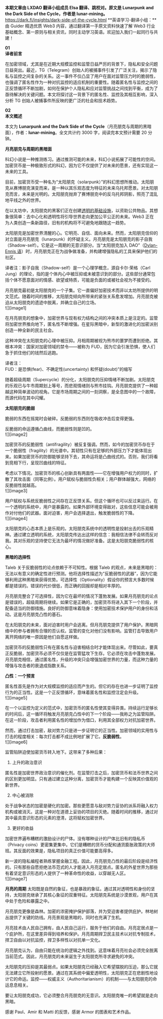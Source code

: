 **本期文章由 LXDAO 翻译小组成员 Elsa 翻译、跳校对。原文是 Lunarpunk and the Dark Side of the Cycle，作者是 lunar-mining。**
https://dark.fi/insights/dark-side-of-the-cycle.html
**英语学习-翻译小组：**由 Guider 精选优质 Web3 内容，通过翻译第一手原文资料快速了解 Web3 行业基础概念、第一原则与相关资讯，同时主动学习英语。欢迎加入我们一起同行与共建！

**01**  
**译者前言**

在加密领域，尤其是在近期大规模监控和监管日益严厉的背景下，隐私和安全问题日益突出。最近，TG（Telegram）创始人的被捕事件引发了广泛关注，揭示了隐私与监控之间复杂的关系。这一事件不仅凸显了用户在面对监管压力时的脆弱性，也强调了匿名性作为一种对抗监控的适应机制的重要性。随着匿名性与监控之间的正反馈循环不断加剧，如何在保护个人隐私和应对监管挑战之间找到平衡，成为了亟待解决的关键问题。本文将探讨这一背景下的匿名性、监控及其相互影响，深入分析 TG 创始人被捕事件所反映的更广泛的社会和技术趋势。

**02**  
**本文概述**

本文为 **Lunarpunk and the Dark Side of the Cycle**（月亮朋克与周期的黑暗面），作者：**lunar-mining**。全文共计约 3000 字，阅读完本文预计需要 20 分钟。

**月亮朋克与周期的黑暗面**

科幻小说是一种推测练习。通过推测可能的未来，科幻小说拓展了可能性的空间。加密货币是一种极致形式的科幻，因为它不仅提供了对未来的愿景，还有实现这一未来的工具。

目前，加密货币受一种名为“太阳朋克（solarpunk）”的科幻思想所推动。太阳朋克从赛博朋克演变而来，是一种以其乐观态度为特征的未来乌托邦愿景。对太阳朋克而言，未来是光明的。太阳朋克抛弃了赛博朋克中的反乌托邦阴影，照亮了混乱地平线之外的世界。

在以太坊中，太阳朋克的黑客们正在创建[透明的基础设施](https://www.coindesk.com/tech/2021/09/02/are-daos-socialist/)，以资助公共物品。其想象很简单：去中心化和透明性将引导世界走向更加公平公正的未来。Web3 正在为人类创造一条新路径，旧有的机构将不可避免地跟随这一趋势。

太阳朋克是加密世界清醒的心。它明亮、自信、面向未来。然而，太阳朋克信仰的对立面是月亮朋克（lunarpunk）的怀疑主义。月亮朋克是太阳朋克的影子自我（Shadow-self）。它是这一周期的无意识部分。当“太阳朋克加入 DAO”（[Dylan-Ennis 语](https://x.com/post_polar_)）时，月亮朋克正在为战争做准备，并构建增强隐私的工具来保护他们的社区。

译者注：影子自我（Shadow-self）是一个心理学概念，源自卡尔·荣格（Carl Jung）的理论，指的是个体内心中被压抑或未被意识到的部分。这些部分通常包括个体不愿意面对的情感、欲望或特质，可能是负面的或被社会视为不接受的。

月亮朋克最初是太阳朋克的一个子集。它一直偏好加密技术而非以太坊所提供的明文范式。随着时间的推移，太阳朋克倾向所带来的紧张关系愈发增加。月亮朋克被迫从太阳朋克的遗迹中脱离，并确立自己的立场。  
![][image1]

在月亮朋克的想象中，加密世界与现有权力结构之间的冲突本质上是注定的。监管将加密世界推向地下，匿名性不断增强。在星际黑暗中，新型的激进化的加密派别创造一种全新的民主社会。

这种冲突在太阳朋克的心理中被压抑。月相周期被视为熊市的噩梦而遭到拒绝。其根本冲突：国家对加密领域的禁令——被称为 FUD，因为它会引发恐惧，使人们急于抓住他们的钱然后逃跑。

译者注：  
FUD：是恐惧(fear)、不确定性(uncertainty) 和怀疑(doubt)”的缩写

随着超级周期（Supercycle）的分化，太阳朋克的压抑情绪不断加剧。太阳朋克的乐观已与牛市周期划上等号，而悲观情绪则与熊市挂钩。月亮朋克提供了一种超越这种简单波动的视角。它是市场周期之间的一刻洞察，是全息图中的一个故障，而源代码在其中闪耀。

**太阳朋克的脆弱**

脆弱的东西在摇晃时会破碎。反脆弱的东西则在吸收冲击后变得更强。

反脆弱的命运遵循凸曲线，而脆弱性则是凹的。  
![][image2]

加密货币的反脆弱性（antifragility）被反复强调。然而，如今的加密货币存在于一个脆弱性（fragility）的光谱中。其韧性只有在足够的外部压力下才能体现出来。如果加密货币的防御能够坚持下去，其命运将是凸曲线式的。否则，我们将看到竞相下行，呈现凹曲线的特征。

考虑以下情况。加密货币的核心创新具有两面性——它在增强用户权力的同时，扩散了其攻击面（同等比例）。用户赋权与脆弱性负相关；用户群体越强大，网络的反脆弱性就越高。  
![][image3]

用户赋权与系统反脆弱性之间存在正反馈关系。但这个循环也可以反过来运行。在一个透明的系统中，用户是暴露的。如果外部环境变得敌对，这些信息可能会被用作对付他们的武器。面对迫害，用户会选择退出，触发脆弱性的下降。  
![][image4]

太阳朋克的心态本质上是乐观的。太阳朋克系统中的透明性是投射出去的乐观精神。通过建立透明的系统，太阳朋克传达出这样的信念：我相信法律不会转而反对我。其对乐观的坚持使它无法为最坏的情况做好准备。这是太阳朋克脆弱性的核心。

**黑暗的选择性**

Taleb 关于反脆弱性的论点依赖于不可知性。根据 Taleb 的观点，未来是黑暗的：无法以有意义的确定性进行预测。他将选择性描述为“反脆弱性的武器”，因为它能够利用这种黑暗来获得优势。可选择性（Optionality）假设你的预言大多数时候都是错误的。错误的代价很低，而正确的回报却是相对丰厚的。

月亮朋克整合了可选择性，因为它在最坏的情况下蓬勃发展。如果月亮朋克的论点是错误的，超级周期将继续。如果它是正确的，加密货币将进入其下一个阶段，并配备适当的防御措施。良好的防御意味着隐身：使用加密技术保护用户的身份和活动。这是月亮朋克凸性的基石。

在太阳朋克的未来，面对迫害时用户会逃离。但月亮朋克提供了用户保护。黑暗网络中的参与者拥有合理的否认权。监管的变化对他们没有影响。监管打击导致用户离开网络的唯一原因是他们自愿这样做。

加密货币的反脆弱性只有在匿名性与迫害相结合时才能体现出来。尽管如此，要真正反脆弱，加密货币必须不仅仅是在监管猛攻下生存。它必须在攻击中蓬勃发展。月亮朋克相信，通过匿名性，升级的冲突只会增强加密世界的力量，而这种力量的增强与攻击者的衰退成指数关系。

**凸性：一个预言**

匿名性首先是作为对大规模监控的适应而产生的。但它的存在也进一步证明了监控行为的正当性。这是一个正反馈循环，意味着匿名性和监控注定会升级。  
![][image5]

在一个以监控为定义的范式中，加密货币的匿名性使其变得异类。持续运行足够长的时间后，这一循环将触发月亮朋克凸性中的下一个阶段——我称之为监管陷阱。在这一阶段，攻击者利用匿名性的增加作为借口，利用其全部权力对抗加密世界。

然而，通过打击加密，敌对势力只是进一步证明它的正当性。加密领域的实用性与打击的程度相关：每次打击都不成比例地扩展了它。**反脆弱性**。  
![][image6]

监管陷阱迫使加密货币转入地下。这带来了多种后果：

1. 上升的政治意识

匿名性是加密世界政治意识的催化剂。在监管打击之后，加密货币和法币世界之间的区别更加明显。只有通过建立这种分离，加密货币才能构建一个反映其价值观的新世界。

2. 中心被消除

处于战争状态的加密是硬化的加密。那些更愿意与敌对势力妥协的派系将融入权力机构或被消灭。这是一种对在道德上妥协的项目的灭绝。随着时间的推移，通过对其中最具意识形态的元素的澄清，这将赋权加密世界。

3. 更好的收益

加密世界遍布糟糕的激励设计的尸体。没有哪种设计的尸体比旧有的隐私币（Privacy coins）更密集更集中。它们是糟糕的货币分配和通货膨胀政策的大师班。其反面的效果是，隐私项目的真正价值可能要高得多。

新一波的隐私编程者熟练掌握金融工程。因此，月亮朋克凸性的最后阶段是经济性的。只有那些自愿拒绝法币范式的人才能进入月亮定居点。匿名的外星世界为那些有着坚定意识形态的人提供了一种革命性的收益，以穿越无人区。  
![][image7]

**月亮的周期**
太阳既是自然的象征，也是暴政的象征。通过其对透明性和身份的坚持，太阳朋克继承了其核心象征的双重特征。太阳朋克系统是沙漠景观，用户在其中处于危险和暴露之中。

月亮朋克更像是森林。加密的浓密掩护保护部落，并为受迫害者提供庇护。林地树丛提供了关键的防线。月亮景观是黑暗的，同时也充满了生机。

月亮技术由人民自己拥有，由人民自己运行，服务于他们的自由。月亮定居点是一个庇护所，在这里差异得到培养和保护。月亮周期捍卫民主技术以对抗专制技术，捍卫自由以对抗监控，捍卫多样性以对抗单一文化。

月亮朋克认为，自由只能在统治的逻辑之外找到。这意味着月亮社会必须完全脱离当前范式。因此，月亮朋克的未来诞生于太阳朋克所寻求避免的冲突。

太阳朋克的压抑是其最弱点。如果太阳朋克已经融入它希望摆脱的压迫，那么它就无法建立它所投射的愿景。通过在其系统中偏爱透明性，太阳朋克正在悲剧性地设计它的命运。监控——权威主义（Authoritarianism）的机制——与太阳朋克的命运息息相关。

要让太阳朋克成功，它必须整合月亮朋克的无意识。太阳朋克唯一的希望就是走向黑暗。

感谢 Paul、Amir 和 Matti 的反馈，感谢 Armor 的图表和艺术作品。
